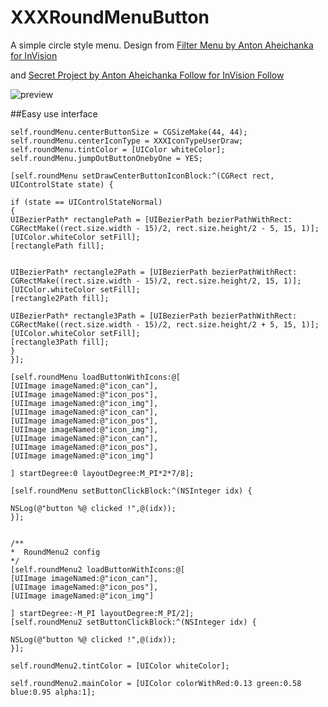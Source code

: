 # XXXRoundMenuButton
A simple circle style menu. Design from [Filter Menu by Anton Aheichanka for InVision](https://dribbble.com/shots/1956586-Filter-Menu)

and [Secret Project by Anton Aheichanka Follow for InVision Follow](https://dribbble.com/shots/1928064-Secret-Project)

![preview](https://raw.githubusercontent.com/zsy78191/XXXRoundMenuButton/master/XXXRoundMenu.gif)


##Easy use interface

```
self.roundMenu.centerButtonSize = CGSizeMake(44, 44);
self.roundMenu.centerIconType = XXXIconTypeUserDraw;
self.roundMenu.tintColor = [UIColor whiteColor];
self.roundMenu.jumpOutButtonOnebyOne = YES;

[self.roundMenu setDrawCenterButtonIconBlock:^(CGRect rect, UIControlState state) {

if (state == UIControlStateNormal)
{
UIBezierPath* rectanglePath = [UIBezierPath bezierPathWithRect: CGRectMake((rect.size.width - 15)/2, rect.size.height/2 - 5, 15, 1)];
[UIColor.whiteColor setFill];
[rectanglePath fill];


UIBezierPath* rectangle2Path = [UIBezierPath bezierPathWithRect: CGRectMake((rect.size.width - 15)/2, rect.size.height/2, 15, 1)];
[UIColor.whiteColor setFill];
[rectangle2Path fill];

UIBezierPath* rectangle3Path = [UIBezierPath bezierPathWithRect: CGRectMake((rect.size.width - 15)/2, rect.size.height/2 + 5, 15, 1)];
[UIColor.whiteColor setFill];
[rectangle3Path fill];
}
}];

[self.roundMenu loadButtonWithIcons:@[
[UIImage imageNamed:@"icon_can"],
[UIImage imageNamed:@"icon_pos"],
[UIImage imageNamed:@"icon_img"],
[UIImage imageNamed:@"icon_can"],
[UIImage imageNamed:@"icon_pos"],
[UIImage imageNamed:@"icon_img"],
[UIImage imageNamed:@"icon_can"],
[UIImage imageNamed:@"icon_pos"],
[UIImage imageNamed:@"icon_img"]

] startDegree:0 layoutDegree:M_PI*2*7/8];

[self.roundMenu setButtonClickBlock:^(NSInteger idx) {

NSLog(@"button %@ clicked !",@(idx));
}];


/**
*  RoundMenu2 config
*/
[self.roundMenu2 loadButtonWithIcons:@[
[UIImage imageNamed:@"icon_can"],
[UIImage imageNamed:@"icon_pos"],
[UIImage imageNamed:@"icon_img"]

] startDegree:-M_PI layoutDegree:M_PI/2];
[self.roundMenu2 setButtonClickBlock:^(NSInteger idx) {

NSLog(@"button %@ clicked !",@(idx));
}];

self.roundMenu2.tintColor = [UIColor whiteColor];

self.roundMenu2.mainColor = [UIColor colorWithRed:0.13 green:0.58 blue:0.95 alpha:1];
```